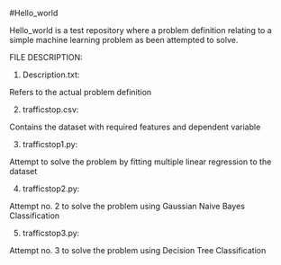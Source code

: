 #Hello_world

Hello_world is a test repository where a problem definition relating to a simple machine learning problem as been attempted to solve.

FILE DESCRIPTION:

1. Description.txt:

Refers to the actual problem definition

2. trafficstop.csv:

Contains the dataset with required features and dependent variable

3. trafficstop1.py:

Attempt to solve the problem by fitting multiple linear regression to the dataset

4. trafficstop2.py:

Attempt no. 2 to solve the problem using Gaussian Naive Bayes Classification

5. trafficstop3.py:

Attempt no. 3 to solve the problem using Decision Tree Classification
